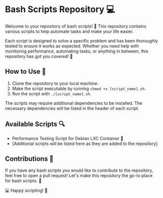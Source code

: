 
# Bash Scripts Repository 💻

Welcome to your repository of bash scripts! 🎉 This repository contains various scripts to help automate tasks and make your life easier.

Each script is designed to solve a specific problem and has been thoroughly tested to ensure it works as expected. Whether you need help with monitoring performance, automating tasks, or anything in between, this repository has got you covered! 💪

## How to Use 💾

1.  Clone the repository to your local machine.
2.  Make the script executable by running `chmod +x [script_name].sh`.
3.  Run the script with `./[script_name].sh`.

The scripts may require additional dependencies to be installed. The necessary dependencies will be listed in the header of each script.

## Available Scripts 🔍

-   Performance Testing Script for Debian LXC Container 🧪
-   [Additional scripts will be listed here as they are added to the repository]

## Contributions 🤝

If you have any bash scripts you would like to contribute to the repository, feel free to open a pull request! Let's make this repository the go-to place for bash scripts. 💾

💻 Happy scripting! 🚀
